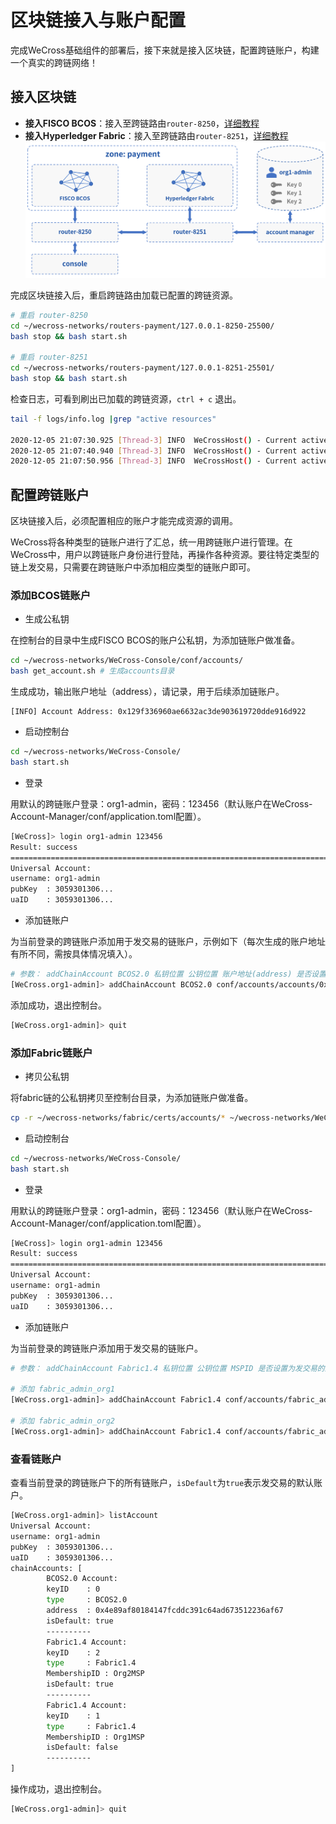 # 区块链接入与账户配置

完成WeCross基础组件的部署后，接下来就是接入区块链，配置跨链账户，构建一个真实的跨链网络！

## 接入区块链

- **接入FISCO BCOS**：接入至跨链路由`router-8250`，[详细教程](../../stubs/bcos.html)
- **接入Hyperledger Fabric**：接入至跨链路由`router-8251`，[详细教程](../../stubs/fabric.html)
![](../../images/tutorial/demo.png)

完成区块链接入后，重启跨链路由加载已配置的跨链资源。

```bash
# 重启 router-8250
cd ~/wecross-networks/routers-payment/127.0.0.1-8250-25500/
bash stop && bash start.sh 

# 重启 router-8251
cd ~/wecross-networks/routers-payment/127.0.0.1-8251-25501/
bash stop && bash start.sh 
```

检查日志，可看到刷出已加载的跨链资源，`ctrl + c` 退出。

``` bash
tail -f logs/info.log |grep "active resources"

2020-12-05 21:07:30.925 [Thread-3] INFO  WeCrossHost() - Current active resources: payment.bcos.WeCrossProxy(local), payment.bcos.WeCrossHub(local)
2020-12-05 21:07:40.940 [Thread-3] INFO  WeCrossHost() - Current active resources: payment.bcos.WeCrossProxy(local), payment.bcos.WeCrossHub(local)
2020-12-05 21:07:50.956 [Thread-3] INFO  WeCrossHost() - Current active resources: payment.bcos.WeCrossProxy(local), payment.bcos.WeCrossHub(local)
```

## 配置跨链账户

区块链接入后，必须配置相应的账户才能完成资源的调用。

WeCross将各种类型的链账户进行了汇总，统一用跨链账户进行管理。在WeCross中，用户以跨链账户身份进行登陆，再操作各种资源。要往特定类型的链上发交易，只需要在跨链账户中添加相应类型的链账户即可。

### 添加BCOS链账户

- 生成公私钥

在控制台的目录中生成FISCO BCOS的账户公私钥，为添加链账户做准备。

``` bash
cd ~/wecross-networks/WeCross-Console/conf/accounts/
bash get_account.sh # 生成accounts目录
```

生成成功，输出账户地址（address），请记录，用于后续添加链账户。

``` 
[INFO] Account Address: 0x129f336960ae6632ac3de903619720dde916d922
```

- 启动控制台

``` bash
cd ~/wecross-networks/WeCross-Console/
bash start.sh
```

- 登录

用默认的跨链账户登录：org1-admin，密码：123456（默认账户在WeCross-Account-Manager/conf/application.toml配置）。

``` bash
[WeCross]> login org1-admin 123456
Result: success
=============================================================================================
Universal Account:
username: org1-admin
pubKey  : 3059301306...
uaID    : 3059301306...
```

- 添加链账户

为当前登录的跨链账户添加用于发交易的链账户，示例如下（每次生成的账户地址有所不同，需按具体情况填入）。

``` bash
# 参数： addChainAccount BCOS2.0 私钥位置 公钥位置 账户地址(address) 是否设置为发交易的默认链账户
[WeCross.org1-admin]> addChainAccount BCOS2.0 conf/accounts/accounts/0x4e89af80184147fcddc391c64ad673512236af67.public.pem conf/accounts/accounts/0x4e89af80184147fcddc391c64ad673512236af67.pem 0x4e89af80184147fcddc391c64ad673512236af67 true
```

添加成功，退出控制台。

``` bash
[WeCross.org1-admin]> quit
```

### 添加Fabric链账户

- 拷贝公私钥

将fabric链的公私钥拷贝至控制台目录，为添加链账户做准备。

``` bash
cp -r ~/wecross-networks/fabric/certs/accounts/* ~/wecross-networks/WeCross-Console/conf/accounts/
```

- 启动控制台

``` bash
cd ~/wecross-networks/WeCross-Console/
bash start.sh
```

- 登录

用默认的跨链账户登录：org1-admin，密码：123456（默认账户在WeCross-Account-Manager/conf/application.toml配置）。

``` bash
[WeCross]> login org1-admin 123456
Result: success
=============================================================================================
Universal Account:
username: org1-admin
pubKey  : 3059301306...
uaID    : 3059301306...
```

- 添加链账户

为当前登录的跨链账户添加用于发交易的链账户。

``` bash
# 参数： addChainAccount Fabric1.4 私钥位置 公钥位置 MSPID 是否设置为发交易的默认链账户

# 添加 fabric_admin_org1
[WeCross.org1-admin]> addChainAccount Fabric1.4 conf/accounts/fabric_admin_org1/account.crt conf/accounts/fabric_admin_org1/account.key Org1MSP true 

# 添加 fabric_admin_org2
[WeCross.org1-admin]> addChainAccount Fabric1.4 conf/accounts/fabric_admin_org2/account.crt conf/accounts/fabric_admin_org2/account.key Org2MSP true
```

### 查看链账户

查看当前登录的跨链账户下的所有链账户，`isDefault`为`true`表示发交易的默认账户。

``` bash
[WeCross.org1-admin]> listAccount
Universal Account:
username: org1-admin
pubKey  : 3059301306...
uaID    : 3059301306...
chainAccounts: [
        BCOS2.0 Account:
        keyID    : 0
        type     : BCOS2.0
        address  : 0x4e89af80184147fcddc391c64ad673512236af67
        isDefault: true
        ----------
        Fabric1.4 Account:
        keyID    : 2
        type     : Fabric1.4
        MembershipID : Org2MSP
        isDefault: true
        ----------
        Fabric1.4 Account:
        keyID    : 1
        type     : Fabric1.4
        MembershipID : Org1MSP
        isDefault: false
        ----------
]
```

操作成功，退出控制台。

``` bash
[WeCross.org1-admin]> quit
```
